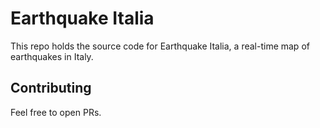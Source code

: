 # Earthquake Italia
This repo holds the source code for Earthquake Italia, a real-time map of earthquakes in Italy.

## Contributing
Feel free to open PRs.